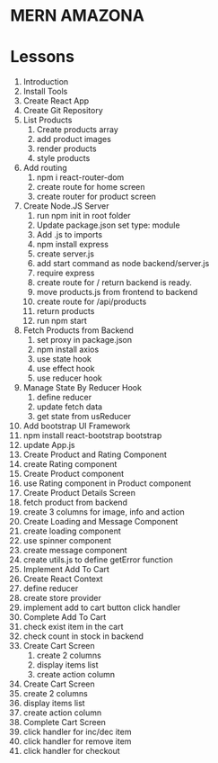 # MERN AMAZONA

# Lessons

1. Introduction
2. Install Tools
3. Create React App
4. Create Git Repository
5. List Products
   1. Create products array
   2. add product images
   3. render products
   4. style products
6. Add routing
   1. npm i react-router-dom
   2. create route for home screen
   3. create router for product screen
7. Create Node.JS Server
   1. run npm init in root folder
   2. Update package.json set type: module
   3. Add .js to imports
   4. npm install express
   5. create server.js
   6. add start command as node backend/server.js
   7. require express
   8. create route for / return backend is ready.
   9. move products.js from frontend to backend
   10. create route for /api/products
   11. return products
   12. run npm start
8. Fetch Products from Backend
   1. set proxy in package.json
   2. npm install axios
   3. use state hook
   4. use effect hook
   5. use reducer hook
9. Manage State By Reducer Hook
   1. define reducer
   2. update fetch data
   3. get state from usReducer
10. Add bootstrap UI Framework
11. npm install react-bootstrap bootstrap
12. update App.js
13. Create Product and Rating Component
14. create Rating component
15. Create Product component
16. use Rating component in Product component
17. Create Product Details Screen
18. fetch product from backend
19. create 3 columns for image, info and action
20. Create Loading and Message Component
21. create loading component
22. use spinner component
23. create message component
24. create utils.js to define getError function
25. Implement Add To Cart
26. Create React Context
27. define reducer
28. create store provider
29. implement add to cart button click handler
30. Complete Add To Cart
31. check exist item in the cart
32. check count in stock in backend
33. Create Cart Screen
    1. create 2 columns
    2. display items list
    3. create action column
34. Create Cart Screen
35. create 2 columns
36. display items list
37. create action column
38. Complete Cart Screen
39. click handler for inc/dec item
40. click handler for remove item
41. click handler for checkout

